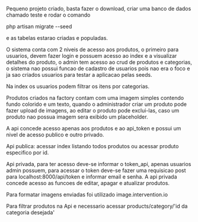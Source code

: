 Pequeno projeto criado, basta fazer o download, criar uma banco de dados chamado teste e rodar o comando 

php artisan migrate --seed

e as tabelas estarao criadas e populadas.

O sistema conta com 2 niveis de acesso aos produtos, o primeiro para usuarios, devem fazer login e possuem acesso ao index e a visualizar detalhes do produto, o admin tem acesso ao crud de produtos e categorias, o sistema nao possui funcao de cadastro de usuarios pois nao era o foco e ja sao criados usuarios para testar a aplicacao pelas seeds.

Na index os usuarios podem filtrar os itens por categorias.

Produtos criados na factory contam com uma imagem simples contendo fundo colorido e um texto, quando o administrador criar um produto pode fazer upload de imagens, ao editar o produto pode exclui-las, caso um produto nao possua imagem sera exibido um placeholder.

A api concede acesso apenas aos produtos e ao api_token e possui um nivel de acesso publico e outro privado.

Api publica: acessar index listando todos produtos ou acessar produto especifico por id.

Api privada, para ter acesso deve-se informar o token_api, apenas usuarios admin possuem, para acessar o token deve-se fazer uma requisicao post para localhost:8000/api/token e informar email e senha. A api privada concede acesso as funcoes de editar, apagar e atualizar produtos.

Para formatar imagens enviadas foi utilizado image.intervention.io

Para filtrar produtos na Api e necessario acessar products/category/'id da categoria desejada'

